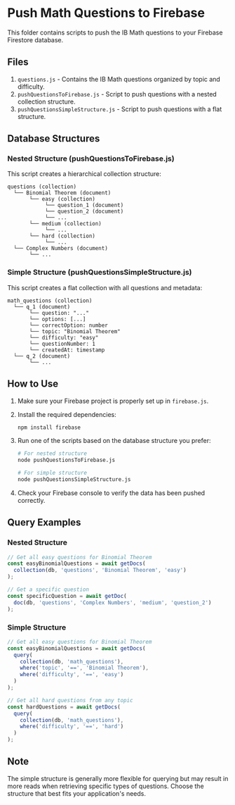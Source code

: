 # Push Math Questions to Firebase

This folder contains scripts to push the IB Math questions to your Firebase Firestore database.

## Files

1. `questions.js` - Contains the IB Math questions organized by topic and difficulty.
2. `pushQuestionsToFirebase.js` - Script to push questions with a nested collection structure.
3. `pushQuestionsSimpleStructure.js` - Script to push questions with a flat structure.

## Database Structures

### Nested Structure (pushQuestionsToFirebase.js)

This script creates a hierarchical collection structure:

```
questions (collection)
  └── Binomial Theorem (document)
       └── easy (collection)
            └── question_1 (document)
            └── question_2 (document)
            └── ...
       └── medium (collection)
            └── ...
       └── hard (collection)
            └── ...
  └── Complex Numbers (document)
       └── ...
```

### Simple Structure (pushQuestionsSimpleStructure.js)

This script creates a flat collection with all questions and metadata:

```
math_questions (collection)
  └── q_1 (document)
       └── question: "..."
       └── options: [...]
       └── correctOption: number
       └── topic: "Binomial Theorem"
       └── difficulty: "easy"
       └── questionNumber: 1
       └── createdAt: timestamp
  └── q_2 (document)
       └── ...
```

## How to Use

1. Make sure your Firebase project is properly set up in `firebase.js`.

2. Install the required dependencies:
   ```bash
   npm install firebase
   ```

3. Run one of the scripts based on the database structure you prefer:
   ```bash
   # For nested structure
   node pushQuestionsToFirebase.js
   
   # For simple structure
   node pushQuestionsSimpleStructure.js
   ```

4. Check your Firebase console to verify the data has been pushed correctly.

## Query Examples

### Nested Structure

```javascript
// Get all easy questions for Binomial Theorem
const easyBinomialQuestions = await getDocs(
  collection(db, 'questions', 'Binomial Theorem', 'easy')
);

// Get a specific question
const specificQuestion = await getDoc(
  doc(db, 'questions', 'Complex Numbers', 'medium', 'question_2')
);
```

### Simple Structure

```javascript
// Get all easy questions for Binomial Theorem
const easyBinomialQuestions = await getDocs(
  query(
    collection(db, 'math_questions'),
    where('topic', '==', 'Binomial Theorem'),
    where('difficulty', '==', 'easy')
  )
);

// Get all hard questions from any topic
const hardQuestions = await getDocs(
  query(
    collection(db, 'math_questions'),
    where('difficulty', '==', 'hard')
  )
);
```

## Note

The simple structure is generally more flexible for querying but may result in more reads when retrieving specific types of questions. Choose the structure that best fits your application's needs. 